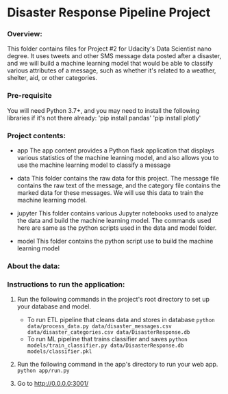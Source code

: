 # Disaster Response Pipeline Project

### Overview:
This folder contains files for Project #2 for Udacity's Data Scientist nano degree. It uses tweets and other SMS message data posted after a disaster, and we will build 
a machine learning model that would be able to classify various attributes of a message, such as whether it's related to a weather, shelter, aid, or other categories.

### Pre-requisite
You will need Python 3.7+, and you may need to install the following libraries if it's not there already:
    'pip install pandas'
    'pip install plotly'
    
### Project contents:
   - app
        The app content provides a Python flask application that displays various statistics of the machine learning model, and also allows you to use the 
        machine learning model to classify a message
        
   - data
        This folder contains the raw data for this project. The message file contains the raw text of the message, and the category file contains the marked data for these messages.
        We will use this data to train the machine learning model.
        
   - jupyter
        This folder contains various Jupyter notebooks used to analyze the data and build the machine learning model. The commands used here are same as the python scripts used
        in the data and model folder.
        
   - model
        This folder contains the python script use to build the machine learning model

### About the data:


### Instructions to run the application:
1. Run the following commands in the project's root directory to set up your database and model.

    - To run ETL pipeline that cleans data and stores in database
        `python data/process_data.py data/disaster_messages.csv data/disaster_categories.csv data/DisasterResponse.db`
    - To run ML pipeline that trains classifier and saves
        `python models/train_classifier.py data/DisasterResponse.db models/classifier.pkl`

2. Run the following command in the app's directory to run your web app.
    `python app/run.py`

3. Go to http://0.0.0.0:3001/
